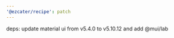 ```yaml
---
'@ezcater/recipe': patch
---
```


deps: update material ui from v5.4.0 to v5.10.12 and add @mui/lab
